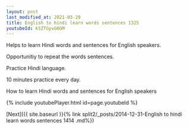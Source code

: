 ```yaml
---
layout: post
last_modified_at: 2021-03-29
title: English to hindi learn words sentences 1325 
youtubeId: kSZTGyvG0GM
---
```

 
 
Helps to learn Hindi words and sentences for English speakers.

Opportunitiy to repeat the words sentences. 

Practice Hindi language. 
 
10 minutes practice every day. 
 
How to learn Hindi words and sentences for English speakers 
 
{% include youtubePlayer.html id=page.youtubeId %}
 
 
[Next]({{ site.baseurl }}{% link  split2/_posts/2014-12-31-English to hindi learn words sentences 1414 .md%})
 
